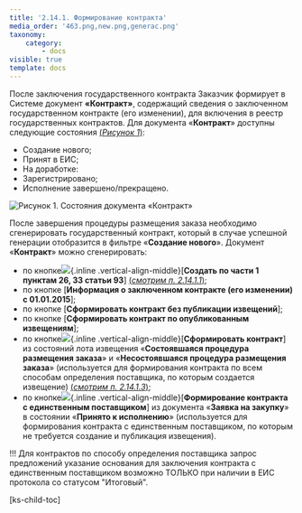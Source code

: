 ```yaml
---
title: '2.14.1. Формирование контракта'
media_order: '463.png,new.png,generac.png'
taxonomy:
    category:
        - docs
visible: true
template: docs
---
```


После заключения государственного контракта Заказчик формирует в Системе документ **«Контракт»**, содержащий сведения о заключенном государственном контракте (его изменении), для включения в реестр государственных контрактов.
Для документа «**Контракт**» доступны следующие состояния [(*Рисунок 1*)](#ris-1):
-   Создание нового;
-   Принят в ЕИС;
-   На доработке:
-   Зарегистрировано;
-   Исполнение завершено/прекращено.

![Рисунок 1. Состояния документа «Контракт»](463.png?id=ris-1)

После завершения процедуры размещения заказа необходимо сгенерировать государственный контракт, который в случае успешной генерации отобразится в
фильтре «**Создание нового**». Документ «**Контракт**» можно сгенерировать:
-   по кнопке![](new.png){.inline .vertical-align-middle}[**Создать по части 1 пунктам 26, 33 статьи 93**] [(*смотрим п. 2.14.1.1*)](http://helpgz.keysystems.ru/ru/complex-operations/2-14-gk-form-and-exec-control/2-14-1-formirovanie-kontrakta/sozdanie-kontrakta-po-p-26-i-p-33-ch-1-st-93-44-fz);
-   по кнопке [**Информация о заключенном контракте (его изменении) с 01.01.2015**];
-   по кнопке [**Сформировать контракт без публикации извещений**];
-   по кнопке [**Сформировать контракт по опубликованным извещениям**];
-   по кнопке![](generac.png){.inline .vertical-align-middle}[**Сформировать контракт**] из состояний лота извещения «**Состоявшаяся процедура размещения заказа**» и «**Несостоявшаяся процедура размещения заказа**» (используется для формирования контракта по всем способам определения поставщика, по которым создается извещение) [(*смотрим п. 2.14.1.3*)](http://helpgz.keysystems.ru/ru/complex-operations/2-14-gk-form-and-exec-control/2-14-1-formirovanie-kontrakta/sozdanie-kontrakta-iz-lota-izvesheniya);
-   по кнопке![](generac.png){.inline .vertical-align-middle}[**Формирование контракта с единственным поставщиком**] из документа «**Заявка на закупку**» в состоянии «**Принято к исполнению**» (используется для формирования контракта с единственным поставщиком, по которым не требуется создание и публикация извещения).

!!! Для контрактов по способу определения поставщика запрос предложений указание основания для заключения контракта с единственным поставщиком возможно ТОЛЬКО при наличии в ЕИС протокола со статусом "Итоговый".

[ks-child-toc]
